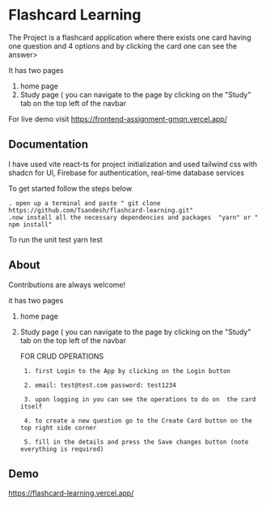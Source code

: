 
# Flashcard Learning


The Project is a flashcard application where there exists one card having one question and 4 options and  by clicking the card one can see the answer>

It has two pages 
1. home page
2. Study page ( you can navigate to the page by clicking on the "Study" tab on the top left of the navbar

For live demo visit https://frontend-assignment-gmqn.vercel.app/

## Documentation

I have used vite react-ts for project initialization and used tailwind css with shadcn for UI, Firebase for authentication, real-time database services

To get started follow the steps below 

    . open up a terminal and paste " git clone https://github.com/Tsandesh/flashcard-learning.git"
    .now install all the necessary dependencies and packages  "yarn" or " npm install"


To run the unit test
    yarn test 

## About 

Contributions are always welcome!

it has two pages 
1. home page
2. Study page ( you can navigate to the page by clicking on the "Study" tab on the top left of the navbar



    FOR CRUD OPERATIONS

        1. first Login to the App by clicking on the Login button

        2. email: test@test.com password: test1234

        3. upon logging in you can see the operations to do on  the card itself

        4. to create a new question go to the Create Card button on the top right side corner

        5. fill in the details and press the Save changes button (note everything is required)


## Demo

https://flashcard-learning.vercel.app/
